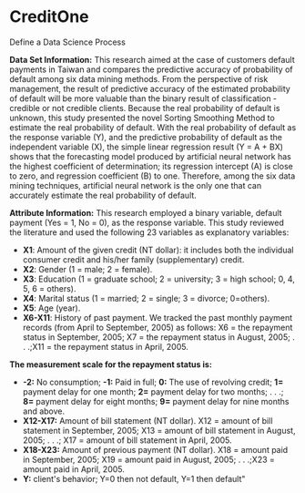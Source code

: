 # CreditOne
Define a Data Science Process

**Data Set Information:**
This research aimed at the case of customers default payments in Taiwan and compares the predictive accuracy of probability of default among six data mining methods. From the perspective of risk management, the result of predictive accuracy of the estimated probability of default will be more valuable than the binary result of classification - credible or not credible clients. Because the real probability of default is unknown, this study presented the novel Sorting Smoothing Method to estimate the real probability of default. With the real probability of default as the response variable (Y), and the predictive probability of default as the independent variable (X), the simple linear regression result (Y = A + BX) shows that the forecasting model produced by artificial neural network has the highest coefficient of determination; its regression intercept (A) is close to zero, and regression coefficient (B) to one. Therefore, among the six data mining techniques, artificial neural network is the only one that can accurately estimate the real probability of default.

**Attribute Information:**
This research employed a binary variable, default payment (Yes = 1, No = 0), as the response variable. This study reviewed the literature and used the following 23 variables as explanatory variables:
- **X1**: Amount of the given credit (NT dollar): it includes both the individual consumer credit and his/her family (supplementary) credit.
- **X2**: Gender (1 = male; 2 = female).
- **X3**: Education (1 = graduate school; 2 = university; 3 = high school; 0, 4, 5, 6 = others).
- **X4**: Marital status (1 = married; 2 = single; 3 = divorce; 0=others).
- **X5**: Age (year).
- **X6-X11**: History of past payment. We tracked the past monthly payment records (from April to September, 2005) as follows: X6 = the repayment status in September, 2005; X7
= the repayment status in August, 2005; . . .;X11 = the repayment status in April, 2005.


**The measurement scale for the repayment status is:**
- **-2:** No consumption; **-1:** Paid in full; **0:** The use of revolving credit; **1=** payment delay for one month; **2=** payment delay for two months; . . .; **8=** payment delay for eight months; **9=** payment delay for nine months and above.
- **X12-X17:** Amount of bill statement (NT dollar). X12 = amount of bill statement in September, 2005; X13 = amount of bill statement in August, 2005; . . .; X17 = amount of bill statement in April, 2005.
- **X18-X23:** Amount of previous payment (NT dollar). X18 = amount paid in September, 2005; X19 = amount paid in August, 2005; . . .;X23 = amount paid in April, 2005.
- **Y:** client's behavior; Y=0 then not default, Y=1 then default"
